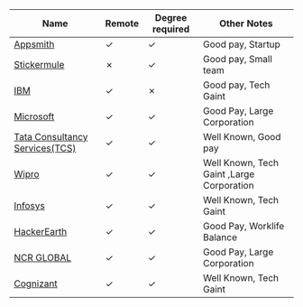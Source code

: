 Name|Remote|Degree required|Other Notes
-|-|-|-
[Appsmith](https://github.com/draco-malfoy/StartHub/blob/main/Appsmith.md)|&check;|&check;|Good pay, Startup
[Stickermule](https://github.com/draco-malfoy/StartHub/blob/main/Stickermule.md)|&cross;|&check;|Good pay, Small team
[IBM](https://github.com/pv24/StartHub/blob/patch-1/IBM.md)|&check;|&cross;|Good pay, Tech Gaint
[Microsoft](https://www.microsoft.com/en-in)|&check;|&check;|Good Pay, Large Corporation
[Tata Consultancy Services(TCS)](https://github.com/draco-malfoy/StartHub/blob/main/Tata_Consultancy_Services(TCS).md)|&check;|&check;|Well Known, Good pay
[Wipro](https://github.com/pv24/StartHub/blob/patch-1/Wipro.md)|&check;|&check;|Well Known, Tech Gaint ,Large Corporation
[Infosys](https://github.com/pv24/StartHub/blob/patch-1/Infosys.md)|&check;|&check;|Well Known, Tech Gaint 
[HackerEarth](https://github.com/pv24/StartHub/blob/patch-1/HackerEarth.md)|&check;|&check;|Good Pay, Worklife Balance 
[NCR GLOBAL](https://github.com/pv24/StartHub/blob/patch-1/NCR%20Global.md)|&check;|&check;|Good Pay, Large Corporation
[Cognizant](https://github.com/pv24/StartHub/blob/patch-1/Cognizant.md)|&check;|&check;| Well Known, Tech Gaint